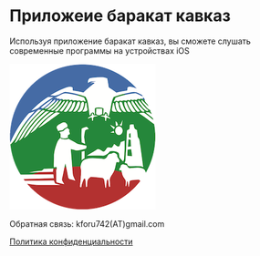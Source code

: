<h1>Приложеие <b>баракат кавказ</b></h1>

Используя приложение баракат кавказ, вы сможете слушать современные программы на устройствах iOS

<img src="image.png"/>

<p>Обратная связь:
kforu742(AT)gmail.com
</p>

<a href="https://ca-most.github.io/bc/privacy.html">Политика конфиденциальности</a>
